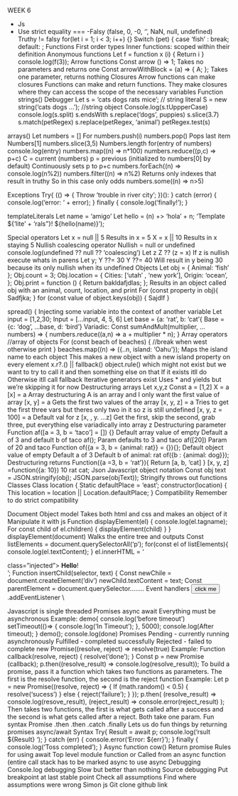 
WEEK 6
- Js
- Use strict equality ===
-Falsy (false, 0, -0, ‘’, NaN, null, undefined)
Truthy != falsy
for(let i = 1; i < 3; i++) {}
Switch (pet) { case ‘fish’ : break; default: ;
Functions
First order types
Inner functions: scoped within their definition
Anonymous functions
Let f = function x (i) {
Return i
}
console.log(f(3));
Arrow functions
Const arrow () => 1;
Takes no parameters and returns one
Const arrowWithBlock = (a) => {
A;
};
Takes one parameter, returns nothing
Closures
Arrow functions can make closures
Functions can make and return functions. 
They make closures where they can access the scope of the necessary variables 
Function strings()
Debugger
Let s = ‘cats dogs rats mice’; // string literal
S = new string(‘cats dogs …’); //string object
Console.log(s.tUppperCase)
console.log(s.split)
s.endsWith
s.replace(‘dogs’, puppies)
s.slice(3.7)
s.match(petRegex)
s.replace(petRegex, ‘animal’)
petRegex.test(s)


arrays()
Let numbers = []
For 
numbers.push(i)
numbers.pop()
Pops last item
Numbers[1]
numbers.slice(3,5)
Numbers.length
for(entry of numbers)
console.log(entry)
numbers.map((n) => n*100)
numbers.reduce((p,c) => p+c)
C = current (numbers)
p = previous (initialized to numbers[0] by default) 
Continuously sets p to p+c
numbers.forEach((n) => console.log(n%2))
numbers.filter((n) => n%2)
Returns only indexes that result in truthy
So in this case only odds
numbers.some((n) => n>5)

Exceptions
Try{
(() => {
Throw ‘trouble in river city’;
})():
} catch (error) {
console.log(‘error: ‘ + error);
} finally {
console.log(‘finally!’);
}

templateLiterals
Let name = ‘amigo’
Let hello = (n) +> ‘hola’ + n;
‘Template ${‘lite’ + ‘rals”}! ${hello(name)}’);

Special operators
Let x = null || 5
Results in x = 5
X = x || 10
Results in x staying 5
Nullish coalescing operator
Nullish = null or undefined
console.log(undefined ?? null ?? ‘coalescing’)
Let z
Z ?? (z = x)
If z is nullish execute whats in parens
Let y;
Y ??= 30
Y ??= 40
Will result in y being 30 because its only nullish when its undefined
Objects
Let obj = {
Animal: ‘fish’
};
Obj.count = 3;
Obj.location = {
Cities: [‘utah’ , ‘new york’],
Origin: ‘ocean’,
};
Obj.print = function () {
Return bakldafjdlas;
};
Results in an object called obj with an animal, count, location, and print
For (const property in obj){
Sadfjka;
}
for (const value of object.keys(obj)) {
Sajdlf
}


spread() {
Injecting some variable into the context of another variable
Let input = [1,2,30;
Input = [...input, 4, 5, 6]
Let base = {a: ‘rat’, b: ’cat’{
Base = {c: ‘dog’, …base, d: ‘bird’}
Variadic:
Const sumAndMult(multiplier, …numbers) => {
numbers.reduce((a,n) => a + multiplier * n);
}
Array operators
//array of objects
For (const beach of beaches) {
//break when west otherwise print
}
beaches.map((n) => ({..n, island: ‘Oahu’});
Maps the island name to each object
This makes a new object with a new island property on every element
x.r?.() || fallback()
object.rule() which might not exist but we want to try to call it and then something else on that
If it exists itll do
Otherwise itll call fallback
Iterative generators exist
Uses * and yields but we’re skipping it for now
Destructuring arrays
Let x,y,z
Const a = [1,2]
X = a
[x] = a
Array destructuring
A is an array and I only want the first value of array
[x, y] = a
Gets the first two values of the array
[x, y, z] = a
Tries to get the first three vars but theres only two in it so z is still undefined
[x, y, z = 100] = a
Default val for z
[x, , y. …z]
Get the first, skip the second, grab three, put everything else variadically into array z
Destructuring parameter
Function af([a = 3, b = ‘taco’] = []) {}
Default array value of empty
Default a of 3 and default b of taco
af();
Param defaults to 3 and taco
af([20])
Param of 20 and taco
Function of({a = 3, b = {animal: rat}} = {}){};
Default object value of empty
Default a of 3
Default b of animal: rat
of({b : {animal: dog}});
Destructuring returns
Function({a =3, b = ‘rat’}){
Return [a, b, ‘cat]
}
[x, y, z] =function({a: 10})
10 rat cat;
Json
Javascript object notation
Const obj text = JSON.stringify(obj);
JSON.parse(objText));
Stringify throws out functions
Classes
Class location { 
Static defaultPlace = ‘east’;
constructor(location) {
This location = location || Location.defaultPlace;
}
Compatibility
Remember to do strict compatibility


Document Object model
Takes both html and css and makes an object of it
Manipulate it with js
Function displayElement(el) {
console.log(el.tagname);
For const child of el.children) {
displayElement(child)
}
}
displayElement(document)
Walks the entire tree and outputs 
Const listElements = document.querySelectorAll(‘p’);
for(const el of listElements){
console.log(el.textContent);
}
el.innerHTML = ‘<div> class=”injected”> <b>Hello</b>!</div>’;
Function insertChild(selector, text) {
Const newChile = document.createElement(‘div’)
newChild.textContent = text;
Const parentElement = document.querySelector……..
Event handlers
<button onclick = ‘alert(“clicked”)’>click me</button>
.addEventListener
\


Javascript is single threaded
Promises async await
Everything must be asynchronous
Example:
demo{
console.log(‘before timeout’)
setTimeout(()=> {
console.log(‘In Timeout’);
}, 5000);
console.log(After timeout);
}
demo();
console.log(done)
Promises
Pending - currently running asynchronously
Fulfilled - completed successfully
Rejected - failed to complete
new Promise((resolve, reject) => resolve(true)
Example:
Function callback(resolve, reject) {
resolve(‘done’);
}
Const p = new Promise (callback);
p.then((resolve_result) => console.log(resolve_result));
To build a promise, pass it a function which takes two functions as parameters. The first is the resolve function, the second is the reject function
Example:
Let p = new Promise((resolve, reject) => {
If (math.random() < 0.5) {
resolve(‘sucess’)
} else {
reject(‘failure’);
}
});
p.then(
(resolve_result) => console.log(resove_result),
(reject_result) => console.error(reject_result)
);
Then takes two functions, the first is what gets called after a success and the second is what gets called after a reject. Both take one param.
Fun syntax
Promise
.then
.then
.catch
.finally
Lets us do fun things by returning promises
async/await
Syntax
Try{
Result = await p;
console.log(‘rsult ${Result} ‘);
} catch (err) {
console.error(‘Error: ${err}’);
} finally {
console.log(‘Toss completed’);
}
Async function cow()
Return promise
Rules for using await
Top level module function or
Called from an async function
(entire call stack has to be marked async to use async
Debugging
Console.log debugging
Slow but better than nothing
Source debugging
Put breakpoint at last stable point
Check all assumptions
Find where assumptions were wrong
Simon js
Git clone github link

